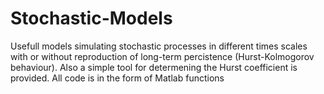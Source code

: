 # Stochastic-Models
Usefull models simulating stochastic processes in different times scales with or without reproduction of long-term percistence (Hurst-Kolmogorov behaviour). Also a simple tool for determening the Hurst coefficient is provided. 
All code is in the form of Matlab functions
